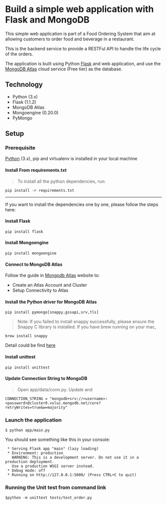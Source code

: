 # Build a simple web application with Flask and MongoDB

This simple web application is part of a Food Ordering System that aim at allowing customers to order food and beverage in a restaurant.

This is the backend service to provide a RESTFul API to handle the life cycle of the orders.

The application is built using Python [Flask](https://palletsprojects.com/p/flask/) and web application, and use the [MongoDB Atlas](https://palletsprojects.com/p/flask/) cloud service (Free tier) as the database.
<br/>

## Technology
- Python (3.x)
- Flask (1.1.2)
- MongoDB Atlas
- Mongoengine (0.20.0)
- PyMongo

## Setup

### Prerequisite
[Python](https://www.python.org/) (3.x), pip and virtualenv is installed in your local machine  
 
#### Install From requirements.txt
>To install all the python dependencies, run:
```
pip install -r requirements.txt
``` 
---
If you want to install the dependencies one by one, please follow the steps here:
#### Install Flask
```
pip install flask
```

#### Install Mongoengine
```
pip install mongoengine
```

#### Connect to MongoDB Atlas
Follow the guide in [Mongodb Atlas](https://docs.atlas.mongodb.com/getting-started/) website to:
- Create an Atlas Account and Cluster
- Setup Connectivity to Atlas

#### Install the Python driver for MongoDB Atlas
```
pip install pymongo[snappy,gssapi,srv,tls]
```
>Note: If you failed to install snappy successfully, please ensure the Snappy C library is installed. 
If you have brew running on your mac,
```
brew install snappy
```
Detail could be find [here](https://stackoverflow.com/questions/11416024/error-installing-python-snappy-snappy-c-h-no-such-file-or-directory)


#### Install unittest
```
pip install unittest
```  
  
  
#### Update Connection String to MongoDB
>Open app/data/conn.py. Update *<username>* and *<password>*
```
CONNECTION_STRING = "mongodb+srv://<username>:<password>@cluster0.vxluc.mongodb.net/core?retryWrites=true&w=majority"
```

### Launch the application
```
$ python app/main.py
```

You should see something like this in your console:
```
 * Serving Flask app "main" (lazy loading)
 * Environment: production
   WARNING: This is a development server. Do not use it in a production deployment.
   Use a production WSGI server instead.
 * Debug mode: off
 * Running on http://127.0.0.1:5000/ (Press CTRL+C to quit)

```


### Running the Unit test from command link
```
$python -m unittest tests/test_order.py
```
